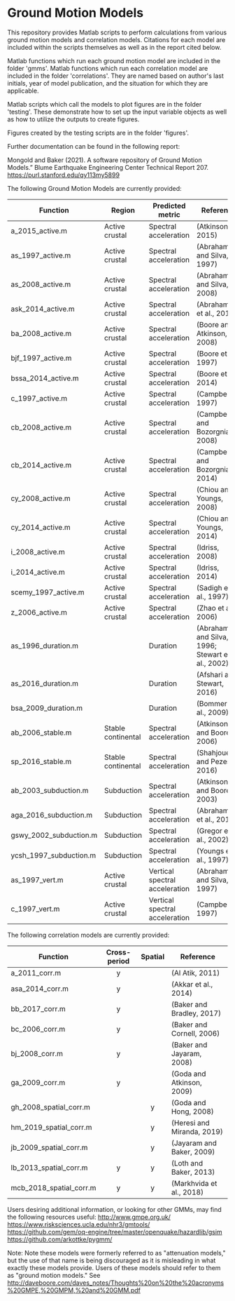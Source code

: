 # Ground Motion Models

This repository provides Matlab scripts to perform calculations from various ground motion models and correlation models.
Citations for each model are included within the scripts themselves as well as in the report cited below.

Matlab functions which run each ground motion model are included in the folder 'gmms'.
Matlab functions which run each correlation model are included in the folder 'correlations'.
They are named based on author's last initials, year of model publication, and the situation for which they are applicable.

Matlab scripts which call the models to plot figures are in the folder 'testing'.
These demonstrate how to set up the input variable objects as well as how to utilize the outputs to create figures.

Figures created by the testing scripts are in the folder 'figures'.


Further documentation can be found in the following report:

Mongold and Baker (2021). A software repository of Ground Motion Models.” Blume Earthquake Engineering Center Technical Report 207. https://purl.stanford.edu/qy113my5899

The following Ground Motion Models are currently provided:

| Function               | Region             | Predicted metric               | Reference                                            |
|------------------------|--------------------|--------------------------------|------------------------------------------------------|
| a_2015_active.m        | Active crustal     | Spectral   acceleration        | (Atkinson, 2015)                                     |
| as_1997_active.m       | Active crustal     | Spectral acceleration          | (Abrahamson and Silva, 1997)                         |
| as_2008_active.m       | Active crustal     | Spectral acceleration          | (Abrahamson and Silva, 2008)                         |
| ask_2014_active.m      | Active crustal     | Spectral acceleration          | (Abrahamson et al., 2014)                            |
| ba_2008_active.m       | Active crustal     | Spectral acceleration          | (Boore and Atkinson, 2008)                           |
| bjf_1997_active.m      | Active crustal     | Spectral acceleration          | (Boore et al., 1997)                                 |
| bssa_2014_active.m     | Active crustal     | Spectral acceleration          | (Boore et al., 2014)                                 |
| c_1997_active.m        | Active crustal     | Spectral acceleration          | (Campbell, 1997)                                     |
| cb_2008_active.m       | Active crustal     | Spectral acceleration          | (Campbell and Bozorgnia, 2008)                       |
| cb_2014_active.m       | Active crustal     | Spectral acceleration          | (Campbell and Bozorgnia, 2014)                       |
| cy_2008_active.m       | Active crustal     | Spectral acceleration          | (Chiou and Youngs, 2008)                             |
| cy_2014_active.m       | Active crustal     | Spectral acceleration          | (Chiou and Youngs, 2014)                             |
| i_2008_active.m        | Active crustal     | Spectral acceleration          | (Idriss, 2008)                                       |
| i_2014_active.m        | Active crustal     | Spectral acceleration          | (Idriss, 2014)                                       |
| scemy_1997_active.m    | Active crustal     | Spectral acceleration          | (Sadigh et al., 1997)                                |
| z_2006_active.m        | Active crustal     | Spectral acceleration          | (Zhao et al., 2006)                                  |
| as_1996_duration.m     |                    | Duration                       | (Abrahamson and Silva, 1996;   Stewart et al., 2002) |
| as_2016_duration.m     |                    | Duration                       | (Afshari and Stewart, 2016)                          |
| bsa_2009_duration.m    |                    | Duration                       | (Bommer et al., 2009)                                |
| ab_2006_stable.m       | Stable continental | Spectral acceleration          | (Atkinson and Boore, 2006)                           |
| sp_2016_stable.m       | Stable continental | Spectral acceleration          | (Shahjouei and Pezeshk, 2016)                        |
| ab_2003_subduction.m   | Subduction         | Spectral acceleration          | (Atkinson and Boore, 2003)                           |
| aga_2016_subduction.m  | Subduction         | Spectral acceleration          | (Abrahamson et al., 2016)                            |
| gswy_2002_subduction.m | Subduction         | Spectral acceleration          | (Gregor et al., 2002)                                |
| ycsh_1997_subduction.m | Subduction         | Spectral acceleration          | (Youngs et al., 1997)                                |
| as_1997_vert.m         | Active crustal     | Vertical spectral acceleration | (Abrahamson and Silva, 1997)                         |
| c_1997_vert.m          | Active crustal     | Vertical spectral acceleration | (Campbell, 1997)                                     |

The following correlation models are currently provided:

| Function                | Cross-period | Spatial | Reference                  |
|-------------------------|:------------:|:-------:|----------------------------|
| a_2011_corr.m           |       y      |         | (Al Atik, 2011)            |
| asa_2014_corr.m         |       y      |         | (Akkar et   al., 2014)     |
| bb_2017_corr.m          |       y      |         | (Baker and Bradley, 2017)  |
| bc_2006_corr.m          |       y      |         | (Baker and Cornell, 2006)  |
| bj_2008_corr.m          |       y      |         | (Baker and Jayaram, 2008)  |
| ga_2009_corr.m          |       y      |         | (Goda and Atkinson, 2009)  |
| gh_2008_spatial_corr.m  |              |    y    | (Goda and Hong, 2008)      |
| hm_2019_spatial_corr.m  |              |    y    | (Heresi and Miranda, 2019) |
| jb_2009_spatial_corr.m  |              |    y    | (Jayaram and Baker, 2009)  |
| lb_2013_spatial_corr.m  |       y      |    y    | (Loth and Baker, 2013)     |
| mcb_2018_spatial_corr.m |       y      |    y    | (Markhvida et   al., 2018) |

Users desiring additional information, or looking for other GMMs, may find the following resources useful:
http://www.gmpe.org.uk/
https://www.risksciences.ucla.edu/nhr3/gmtools/
https://github.com/gem/oq-engine/tree/master/openquake/hazardlib/gsim
https://github.com/arkottke/pygmm/

Note: Note these models were formerly referred to as "attenuation models," but the use of that name is being discouraged as it is misleading in what exactly these models provide. Users of these models should refer to them as "ground motion models." See http://daveboore.com/daves_notes/Thoughts%20on%20the%20acronyms%20GMPE,%20GMPM,%20and%20GMM.pdf
